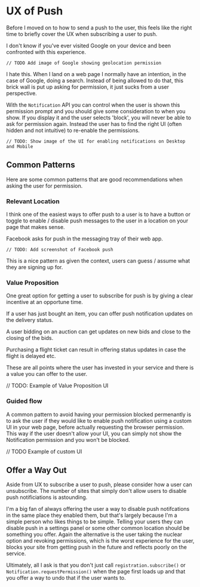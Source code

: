 ---
---
# UX of Push

Before I moved on to how to send a push to the user, this feels like the right
time to briefly cover the UX when subscribing a user to push.

I don't know if you've ever visited Google on your device and been confronted
with this experience.

    // TODO Add image of Google showing geolocation permission

I hate this. When I land on a web page I normally have an intention, in the
case of Google, doing a search. Instead of being allowed to do that, this
brick wall is put up asking for permission, it just sucks from a user
perspective.

With the `Notification` API you can control when the user is shown this
permission prompt and you should give some consideration to when you show. If
you display it and the user selects 'block', you will never be able to ask for
permission again. Instead the user has to find the right UI (often hidden and
not intuitive) to re-enable the permissions.

    // TODO: Show image of the UI for enabling notifications on Desktop and Mobile

## Common Patterns

Here are some common patterns that are good recommendations when asking the
user for permission.

### Relevant Location

I think one of the easiest ways to offer push to a user is to have a button
or toggle to enable / disable push messages to the user in a location
on your page that makes sense.

Facebook asks for push in the messaging tray of their web app.

    // TODO: Add screenshot of Facebook push

This is a nice pattern as given the context, users can guess / assume what
they are signing up for.

### Value Proposition

One great option for getting a user to subscribe for push is by giving a
clear incentive at an opportune time.

If a user has just bought an item, you can offer push notification updates
on the delivery status.

A user bidding on an auction can get updates on new bids and close to
the closing of the bids.

Purchasing a flight ticket can result in offering status updates in case the
flight is delayed etc.

These are all points where the user has invested in your service and there
is a value you can offer to the user.

// TODO: Example of Value Proposition UI

### Guided flow

A common pattern to avoid having your permission blocked permenantly is to
ask the user if they would like to enable push notification using a custom
UI in your web page, before actually requesting the browser permission. This
way if the user doesn't allow your UI, you can simply not show the Notification
permission and you won't be blocked.

// TODO Example of custom UI

## Offer a Way Out

Aside from UX to subscribe a user to push, please consider how a user can
unsubscribe. The number of sites that simply don't allow users to disable
push notificiations is astounding.

I'm a big fan of always offering the user a way to disable push notifcations
in the same place they enabled them, but that's largely because I'm a simple
person who likes things to be simple. Telling your users they can disable push
in a settings panel or some other common location should be something
you offer. Again the alternative is the user taking the nuclear option and
revoking permissions, which is the worst experience for the user, blocks
your site from getting push in the future and reflects poorly on the service.

Ultimately, all I ask is that you don't just call `registration.subscribe()`
or `Notification.requestPermission()` when the page first loads up and that
you offer a way to undo that if the user wants to.
